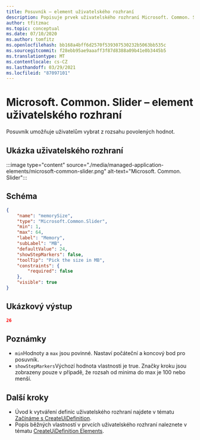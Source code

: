 ```yaml
---
title: Posuvník – element uživatelského rozhraní
description: Popisuje prvek uživatelského rozhraní Microsoft. Common. Slider pro Azure Portal. Umožňuje uživatelům nastavit hodnotu z rozsahu možností.
author: tfitzmac
ms.topic: conceptual
ms.date: 07/10/2020
ms.author: tomfitz
ms.openlocfilehash: bb168a4bff6d2570f539307530232b5063bb535c
ms.sourcegitcommit: f28ebb95ae9aaaff3f87d8388a09b41e0b3445b5
ms.translationtype: MT
ms.contentlocale: cs-CZ
ms.lasthandoff: 03/29/2021
ms.locfileid: "87097101"
---
```

# <a name="microsoftcommonslider-ui-element"></a>Microsoft. Common. Slider – element uživatelského rozhraní

Posuvník umožňuje uživatelům vybrat z rozsahu povolených hodnot.

## <a name="ui-sample"></a>Ukázka uživatelského rozhraní

:::image type="content" source="./media/managed-application-elements/microsoft-common-slider.png" alt-text="Microsoft. Common. Slider":::

## <a name="schema"></a>Schéma

```json
{
    "name": "memorySize",
    "type": "Microsoft.Common.Slider",
    "min": 1,
    "max": 64,
    "label": "Memory",
    "subLabel": "MB",
    "defaultValue": 24,
    "showStepMarkers": false,
    "toolTip": "Pick the size in MB",
    "constraints": {
        "required": false
    },
    "visible": true
}
```

## <a name="sample-output"></a>Ukázkový výstup

```json
26
```

## <a name="remarks"></a>Poznámky

- `min`Hodnoty a `max` jsou povinné. Nastaví počáteční a koncový bod pro posuvník.
- `showStepMarkers`Výchozí hodnota vlastnosti je true. Značky kroku jsou zobrazeny pouze v případě, že rozsah od minima do max je 100 nebo menší.


## <a name="next-steps"></a>Další kroky

* Úvod k vytváření definic uživatelského rozhraní najdete v tématu [Začínáme s CreateUiDefinition](create-uidefinition-overview.md).
* Popis běžných vlastností v prvcích uživatelského rozhraní naleznete v tématu [CreateUiDefinition Elements](create-uidefinition-elements.md).
